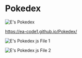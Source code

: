 # Pokedex
![E's Pokedex](https://user-images.githubusercontent.com/84244408/121811898-c9869f80-cc5d-11eb-93c1-5648e2670158.jpg)

https://ea-code1.github.io/Pokedex/

![E's Pokedex js File 1](https://user-images.githubusercontent.com/84244408/121811949-faff6b00-cc5d-11eb-92a5-cdfe8338f894.jpg)

![E's Pokedex js File 2](https://user-images.githubusercontent.com/84244408/121811954-00f54c00-cc5e-11eb-9a8e-5b7f4bd4297f.jpg)
